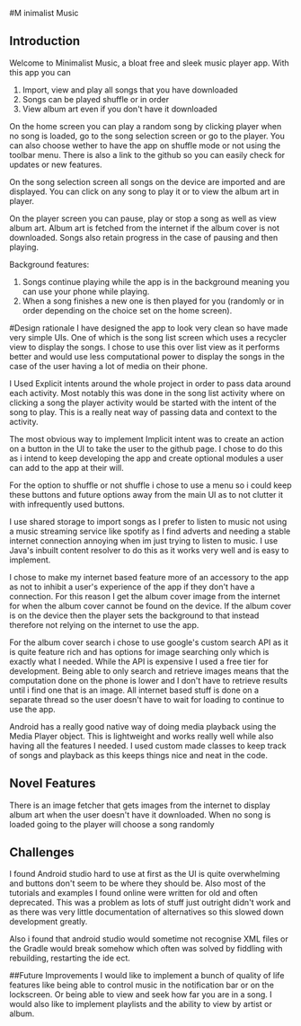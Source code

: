 #M inimalist Music
## Introduction
Welcome to Minimalist Music, a bloat free and sleek music player app.
With this app you can
1. Import, view and play all songs that you have downloaded
2. Songs can be played shuffle or in order
3. View album art even if you don't have it downloaded

On the home screen you can play a random song by clicking player when no song is loaded,
go to the song selection screen or go to the player. You can also choose wether to have the
app on shuffle mode or not using the toolbar menu. There is also a link to the github so you can
easily check for updates or new features.

On the song selection screen all songs on the device are imported and are displayed. You can click on 
any song to play it or to view the album art in player.

On the player screen you can pause, play or stop a song as well as view album art.
Album art is fetched from the internet if the album cover is not downloaded. Songs also
retain progress in the case of pausing and then playing.

Background features:
1. Songs continue playing while the app is in the background meaning you can use your phone while playing.
2. When a song finishes a new one is then played for you (randomly or in order depending on
the choice set on the home screen).

#Design rationale
I have designed the app to look very clean so have made very simple UIs.
One of which is the song list screen which uses a recycler view to display the songs. I chose
to use this over list view as it performs better and would use less computational power to
display the songs in the case of the user having a lot of media on their phone.

I Used Explicit intents around the whole project in order to pass data around each activity.
Most notably this was done in the song list activity where on clicking a song the player activity
would be started with the intent of the song to play. This is a really neat way of passing data and 
context to the activity.

The most obvious way to implement Implicit intent was to create an action on a button in the UI
to take the user to the github page. I chose to do this as i intend to keep developing the app
and create optional modules a user can add to the app at their will.

For the option to shuffle or not shuffle i chose to use a menu so i could keep these buttons and
future options away from the main UI as to not clutter it with infrequently used buttons.

I use shared storage to import songs as I prefer to listen to music not using a music streaming service like spotify
as I find adverts and needing a stable internet connection annoying when im just trying to listen to music.
I use Java's inbuilt content resolver to do this as it works very well and is easy to implement.

I chose to make my internet based feature more of an accessory to the app as not to inhibit 
a user's experience of the app if they don't have a connection. For this reason I get the album cover image
from the internet for when the album cover cannot be found on the device. If the album cover is on the device 
then the player sets the background to that instead therefore not relying on the internet to use the app.

For the album cover search i chose to use google's custom search API as it is quite feature rich
and has options for image searching only which is exactly what I needed. While the API is expensive I used a free tier for development.
Being able to only search and retrieve images means that the computation done on the phone is lower and I don't have to retrieve results 
until i find one that is an image. All internet based stuff is done on a separate thread so the user doesn't have to wait for loading
to continue to use the app.

Android has a really good native way of doing media playback using the Media Player object.
This is lightweight and works really well while also having all the features I needed.
I used custom made classes to keep track of songs and playback as this keeps things nice and neat in the code.

## Novel Features
There is an image fetcher that gets images from the internet to display album art
when the user doesn't have it downloaded.
When no song is loaded going to the player will choose a song randomly

## Challenges
I found Android studio hard to use at first as the UI is quite overwhelming and buttons 
don't seem to be where they should be. Also most of the tutorials and examples I found online
were written for old and often deprecated. This was a problem as lots of stuff just outright didn't work 
and as there was very little documentation of alternatives so this slowed down development greatly.

Also i found that android studio would sometime not recognise XML files or the Gradle would break somehow
which often was solved by fiddling with rebuilding, restarting the ide ect.

##Future Improvements
I would like to implement a bunch of quality of life features like being able to control music
in the notification bar or on the lockscreen. Or being able to view and seek how far you are
in a song. I would also like to implement playlists and the ability to view by artist or album.


